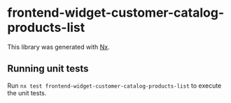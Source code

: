 # frontend-widget-customer-catalog-products-list

This library was generated with [Nx](https://nx.dev).

## Running unit tests

Run `nx test frontend-widget-customer-catalog-products-list` to execute the unit tests.
